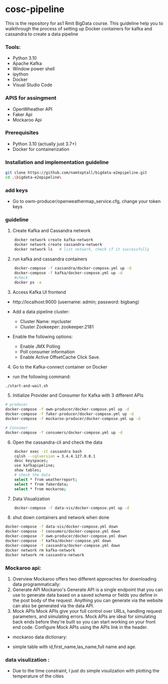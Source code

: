# cosc-pipeline
This is the repository for as1 Rmit BigData course. This guideline help you to walkthrough the process of setting up Docker containers for kafka and cassandra to create a data pipeline 

### Tools: 
* Python 3.10 
* Apache Kafka
* Window power shell
* ipython
* Docker
* Visual Studio Code

### APIS for assingment 
- OpenWheather API 
- Faker Api
- Mockaroo Api 

### Prerequisites
- Python 3.10 (actually just 3.7+)
- Docker for containerization 

### Installation and implementation guideline 
```bash
git clone https://github.com/namtoptall/bigdata-e2epipeline.git
cd .\bigdata-e2epipeline\
 ```

### add keys
- Go to owm-producer/openweathermap_service.cfg, change your token keys 

### guideline 
1. Create Kafka and Cassandra network 
```bash
    docker network create kafka-network
    docker network create cassandra-network
    docker network ls   # list network, check if it successfully 
```
2. run kafka and cassandra containers
```bash 
    docker-compose -f cassandra/docker-compose.yml up -d
    docker-compose -f kafka/docker-compose.yml up -d
    #check 
    docker ps -a    
``` 
3. Access Kafka UI frontend

- http://localhost:9000 (username: admin; password: bigbang)

- Add a data pipeline cluster:
    + Cluster Name: mycluster
    + Cluster Zookeeper: zookeeper:2181

- Enable the following options:
    + Enable JMX Polling
    + Poll consumer information
    + Enable Active OffsetCache Click Save.  

4. Go to the Kafka-connect container on Docker 
- run the following command: 
```bash
./start-and-wait.sh
```

5. Initialize Provider and Consumer for Kafka with 3 different APIs
```bash
# producer
docker-compose -f owm-producer/docker-compose.yml up -d
docker-compose -f faker-producer/docker-compose.yml up -d
docker-compose -f mockaroo-producer/docker-compose.yml up -d

# Consumer
docker-compose -f consumers/docker-compose.yml up -d
```
6. Open the cassandra-cli and check the data
```bash 
    docker exec -it cassandra bash 
    cqlsh --cqlversion = 3.4.4.127.0.0.1
    desc keyspaces;
    use kafkapipeline;
    show tables;
    # check the data
    select * from weatherreport;
    select * from fakerdata;
    select * from mockaroo;
```

7. Data Visualization
```bash
    docker-compose -f data-vis/docker-compose.yml up -d
```
8. shut down containers and network when done 
```bash    
docker-compose -f data-vis/docker-compose.yml down
docker-compose -f consumers/docker-compose.yml down
docker-compose -f owm-producer/docker-compose.yml down 
docker-compose -f kafka/docker-compose.yml down 
docker-compose -f cassandra/docker-compose.yml down 
docker network rm kafka-network
docker network rm cassandra-network
```

### Mockaroo api: 
1. Overview
Mockaroo offers two different approaches for downloading data programmatically:
2. Generate API
Mockaroo's Generate API is a single endpoint that you can use to generate data based on a saved schema or fields you define in the post body of the request. Anything you can generate via the website can also be generated via the data API.
3. Mock APIs
Mock APIs give your full control over URLs, handling request parameters, and simulating errors. Mock APIs are ideal for simulating back ends before they're built so you can start working on your front end code. Configure Mock APIs using the APIs link in the header.
* mockaroo data dictionary: 
- simple table with id,first_name,las_name,full name and age.

### data visulization : 
- Due to the time constraint, I just do simple visulization with plotting the temperature of the cities
